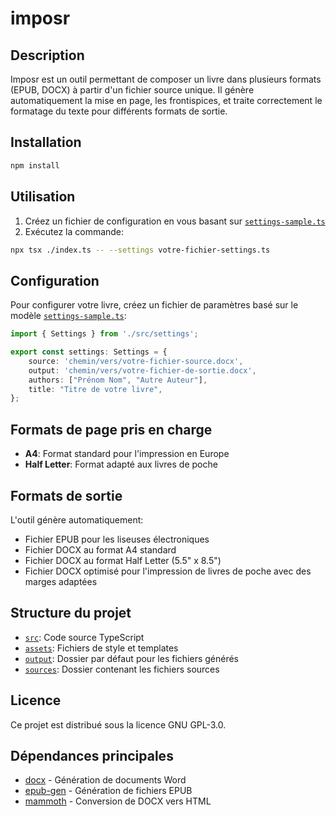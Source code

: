 # imposr

## Description
Imposr est un outil permettant de composer un livre dans plusieurs formats (EPUB, DOCX) à partir d'un fichier source unique. Il génère automatiquement la mise en page, les frontispices, et traite correctement le formatage du texte pour différents formats de sortie.

## Installation

```bash
npm install
```

## Utilisation

1. Créez un fichier de configuration en vous basant sur [`settings-sample.ts`](settings-sample.ts)
2. Exécutez la commande:

```bash
npx tsx ./index.ts -- --settings votre-fichier-settings.ts
```

## Configuration

Pour configurer votre livre, créez un fichier de paramètres basé sur le modèle [`settings-sample.ts`](settings-sample.ts):

```typescript
import { Settings } from './src/settings';

export const settings: Settings = {
    source: 'chemin/vers/votre-fichier-source.docx',
    output: 'chemin/vers/votre-fichier-de-sortie.docx',
    authors: ["Prénom Nom", "Autre Auteur"],
    title: "Titre de votre livre",
};
```

## Formats de page pris en charge

- **A4**: Format standard pour l'impression en Europe
- **Half Letter**: Format adapté aux livres de poche

## Formats de sortie

L'outil génère automatiquement:

- Fichier EPUB pour les liseuses électroniques
- Fichier DOCX au format A4 standard
- Fichier DOCX au format Half Letter (5.5" x 8.5")
- Fichier DOCX optimisé pour l'impression de livres de poche avec des marges adaptées

## Structure du projet

- [`src`](src): Code source TypeScript
- [`assets`](assets): Fichiers de style et templates
- [`output`](output): Dossier par défaut pour les fichiers générés
- [`sources`](sources): Dossier contenant les fichiers sources

## Licence

Ce projet est distribué sous la licence GNU GPL-3.0.

## Dépendances principales

- [docx](https://github.com/dolanmiu/docx) - Génération de documents Word
- [epub-gen](https://github.com/cyrilis/epub-gen) - Génération de fichiers EPUB
- [mammoth](https://github.com/mwilliamson/mammoth.js) - Conversion de DOCX vers HTML

